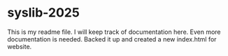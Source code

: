 # syslib-2025

This is my readme file. I will keep track of documentation here.
Even more documentation is needed.
Backed it up and created a new index.html for website.
